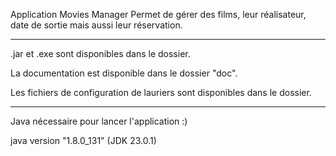 Application Movies Manager
Permet de gérer des films, leur réalisateur, date de sortie mais aussi leur réservation.

----------------

.jar et .exe sont disponibles dans le dossier.

La documentation est disponible dans le dossier "doc".

Les fichiers de configuration de lauriers sont disponibles dans le dossier.

----------------

Java nécessaire pour lancer l'application :)

java version "1.8.0_131" (JDK 23.0.1)